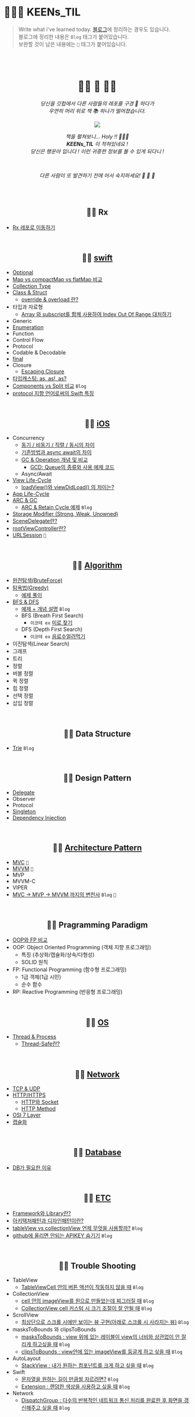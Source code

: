 # 🧙🏻‍♀️ KEENs_TIL

> Write what i've learned today.
> [블로그](https://nareunhagae.tistory.com/)에 정리하는 경우도 있습니다.  
> 블로그에 정리한 내용은 `Blog` 태그가 붙어있습니다.  
> 보완할 것이 남은 내용에는 `🚧` 태그가 붙어있습니다.

</br>
</br>

<div align=center>

 # 🧞‍♂️ 🧞 🧞‍♀️  
 <i> 당신을 깃헙에서 다른 사람들의 레포를 구경 👀 하다가 </i>  
 <i> 우연히 머리 위로 책 📚 하나가 떨어졌습니다. </i>  

<img src="https://user-images.githubusercontent.com/59866819/167699740-4201376d-a868-45a6-bca1-56f981b08922.gif">

 <i> 책을 펼쳐보니... Holy !! 🤷🏻‍♀️ </i>  
 <i> **KEENs_TIL** 이 적혀있네요 ! </i>  
 <i> 당신은 행운아 입니다 ! 이런 귀중한 정보를 볼 수 있게 되다니 ! </i>  
  
 </br>
  
 <i> 다른 사람이 또 발견하기 전에 어서 숙지하세요! 💨 💨 💨 </i>
  
</div>

</br>
</br>

<div align=center>
  
## 🧞‍♂️ Rx
  
</div>
  
- [Rx 레포로 이동하기](https://github.com/keenkim1202/RxSwift_Practice)

</br>

<div align=center>
  
## 🧞‍♂️ [swift](Swift)
  
</div>

- [Optional](Swift/Optional.md)
- [Map vs compactMap vs flatMap 비교](Swift/map_compactMap_flatMap.md)
- [Collection Type](Swift/Collection_Type.md)
- [Class & Struct](https://nareunhagae.tistory.com/59)
  - [override & overload 란?](Swift/Override&Overload.md)
- 타입과 자료형
  - [Array 와 subscript를 함께 사용하여 Index Out Of Range 대처하기](Swift/array_subscript.md)
- Generic
- [Enumeration](Swift/Enumeration.md)
- Function
- Control Flow
- Protocol
- Codable & Decodable
- [final](Swift/final.md)
- Closure
  - [Escaping Closure](Swift/EscapingClosure.md) 
- [타입캐스팅: as, as!, as?](Swift/typeCasting.md)
- [Components vs Split 비교](https://nareunhagae.tistory.com/8?category=1217059) `Blog`
- [protocol 지향 언어로써의 Swift 특징](Swift/protocol지향언어.md)

</br>


<div align=center>
  
## 🧞‍♂️ [iOS](iOS)
  
</div>

- Concurrency
  - [동기 / 비동기 / 직렬 / 동시의 차이](iOS/Sync_Async.md)
  - [기존방법과 async await의 차이](Swift/기존방법과_async_await의차이.md)
  - [GC & Operation 개념 및 비교](iOS/GCD&Operation.md)
    - [GCD: Queue의 종류와 사용 예제 코드](iOS/GCD_EX.md)
  - Async/Await
- [View Life-Cycle](iOS/viewLifeCycle.md)
  - [loadView()와 viewDidLoad() 의 차이는?](iOS/loadView_vs_viewDidLoad.md)
- [App Life-Cycle](iOS/appLifeCycle.md)
- [ARC & GC](iOS/ARC_vs_GC.md)
  - [ARC & Retain Cycle 예제](https://nareunhagae.tistory.com/61) `Blog` 
- [Storage Modifier (Strong, Weak, Unowned)](iOS/Storage_Modifier.md)
- [SceneDelegate란?](iOS/SceneDelegate.md)
- [rootViewController란?](iOS/rootViewController.md)
- [URLSession](iOS/urlSession.md) `🚧`

</br>


<div align=center>
  
## 🧞‍♂️ [Algorithm](CS/알고리즘)
  
</div>
  
- [완전탐색(BruteForce)](CS/알고리즘/완전탐색.md)
- [탐욕법(Greedy)](CS/알고리즘/탐욕법(Greedy).md)
  - [예제 풀이](CS/알고리즘/Greedy_Ex.swift)
- [BFS  & DFS](CS/알고리즘/DFS&BFS.swift)
  - [예제 + 개념 설명](https://nareunhagae.tistory.com/56) `Blog`
  - BFS (Breath First Search)
    - `이코테 ex` [미로 찾기](https://github.com/keenkim1202/CodingTest_Algorithm/blob/main/BFS/%EB%AF%B8%EB%A1%9C%EC%B0%BE%EA%B8%B0.swift)
  - DFS (Depth First Search)
    - `이코테 ex` [음료수얼려먹기](https://github.com/keenkim1202/CodingTest_Algorithm/blob/main/DFS/%EC%9D%8C%EB%A3%8C%EC%88%98%EC%96%BC%EB%A0%A4%EB%A8%B9%EA%B8%B0.swift)
- 이진탐색(Linear Search)
- 그래프
- 트리
- 정렬
 - 버블 정렬
 - 퀵 정렬
 - 힙 정렬
 - 선택 정렬
 - 삽입 정렬
</br>


<div align=center>
  
## 🧞‍♂️ Data Structure
  
</div>

- [Trie](https://nareunhagae.tistory.com/54) `Blog`

</br>

<div align=center>
  

## 🧞‍♂️ Design Pattern
  
</div>

- [Delegate](https://github.com/keenkim1202/DelegateEx)
- Observer
- Protocol
- [Singleton](https://github.com/keenkim1202/SingletonEX)
- [Dependency Injection](https://github.com/keenkim1202/DependencyInjectionEx) 

</br>


<div align=center>
  
## 🧞‍♂️ [Architecture Pattern](CS/아키택처패턴)
  
</div>

- [MVC](CS/아키택처패턴/MVC.md) `🚧`
- [MVVM](CS/아키택처패턴/MVVM.md) `🚧`
- MVP
- MVVM-C
- VIPER
- [MVC -> MVP -> MVVM 까지의 변천사](https://nareunhagae.tistory.com/64) `Blog` `🚧`

</br>


<div align=center>
  
## 🧞‍♂️ Pragramming Paradigm
  
</div>

- [OOP와 FP 비교](CS/패러다임/OOP_vs_FP.md)
- OOP: Object Oriented Programming (객체 지향 프로그래밍)
  - 특징 (추상화/캡슐화/상속/다형성)
  - SOLID 원칙
- FP: Functional Programming (함수형 프로그래밍)
  - 1급 객체(1급 시민)
  - 순수 함수
- RP: Reactive Programming (반응형 프로그래밍)

</br>


<div align=center>
  
## 🧞‍♂️ [OS](CS/운영체제)
  
</div>

- [Thread & Process](CS/운영체제/Thread&Process.md)
  - [Thread-Safe란?](CS/운영체제/ThreadSafe.md) 

</br>


<div align=center>
  
## 🧞‍♂️ [Network](CS/네트워크)
  
</div>

- [TCP & UDP](CS/네트워크/TCP&UDP.md)
- [HTTP/HTTPS](CS/네트워크/HTTP와HTTPS.md)
  - [HTTP와 Socket](CS/네트워크/HTTP와Socket.md)
  - [HTTP Method](CS/네트워크/HTTPMethod.md)
- [OSI 7 Layer](CS/네트워크/OSI_7_Layer.md)
- [캡슐화](CS/네트워크/캡슐화&역캡슐화.md)

</br>


<div align=center>
  
## 🧞‍♂️ [Database](CS/데이터베이스)
  
</div>

- [DB가 필요한 이유](CS/데이터베이스/db가필요한이유.md)

</br>


<div align=center>
  
## 🧞‍♂️ [ETC](CS/ETC)
  
</div>

- [Framework와 Library란?](CS/ETC/Framework&Library.md)
- [아키택처패턴과 디자인패턴이란?](CS/ETC/아키택처패턴과_디자인패턴이란?.md)
- [tableView vs collectionView 언제 무엇을 사용할까?](https://nareunhagae.tistory.com/19?category=1217062) `Blog`
- [github에 올리면 안되는 APIKEY 숨기기](https://nareunhagae.tistory.com/44?category=1217058) `Blog`

</br>


<div align=center>
  
## 🧞‍♂️ Trouble Shooting
  
</div>

- TableView
  - [TableViewCell 안의 버튼 액션이 작동하지 않을 때](https://nareunhagae.tistory.com/52) `Blog`
- CollectionView
  - [cell 안의 imageView를 원으로 만들었는데 찌그러질 때](https://nareunhagae.tistory.com/33?category=1217062) `Blog`
  - [CollectionView cell 커스텀 시 크기 조절이 잘 안될 때](https://nareunhagae.tistory.com/47?category=1217062) `Blog`
- ScrollView
  - [최상단으로 스크롤 시에만 보이는 뷰 구현(아래로 스크롤 시 사라지는 뷰)](https://nareunhagae.tistory.com/63?category=1217062) `Blog`
- masksToBounds 와 clipsToBounds
  - [masksToBounds : view 위에 있는 레이블이 view의 너비와 상관없이 안 잘리게 하고싶을 때](https://nareunhagae.tistory.com/40?category=1217062) `Blog`
  - [clipsToBounds : view안에 있는 imageView를 둥글게 하고 싶을 때](https://nareunhagae.tistory.com/39?category=1217062) `Blog`
- AutoLayout
  - [StackView : 내가 원하는 컴포넌트를 크게 하고 싶을 때](https://nareunhagae.tistory.com/37?category=1217062) `Blog`
- Swift
  - [문자열을 원하는 길이 만큼씰 자르려면?](https://nareunhagae.tistory.com/9?category=1217062) `Blog`
  - [Extension : 랜덤한 색상을 사용하고 싶을 때](https://nareunhagae.tistory.com/42?category=1217058) `Blog`
- Network
  - [DispatchGroup : 다수의 반복적인 네트워크 통신 처리를 완료한 후 화면을 갱신해주고 싶을 때](https://nareunhagae.tistory.com/65) `Blog`
